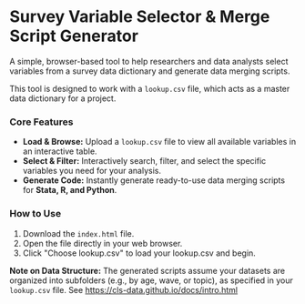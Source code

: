 # Survey Variable Selector & Merge Script Generator

A simple, browser-based tool to help researchers and data analysts select variables from a survey data dictionary and generate data merging scripts.

This tool is designed to work with a `lookup.csv` file, which acts as a master data dictionary for a project.

### Core Features

* **Load & Browse:** Upload a `lookup.csv` file to view all available variables in an interactive table.
* **Select & Filter:** Interactively search, filter, and select the specific variables you need for your analysis.
* **Generate Code:** Instantly generate ready-to-use data merging scripts for **Stata, R, and Python**.

### How to Use

1.  Download the `index.html` file.
2.  Open the file directly in your web browser.
3.  Click "Choose lookup.csv" to load your lookup.csv and begin.

**Note on Data Structure:** The generated scripts assume your datasets are organized into subfolders (e.g., by age, wave, or topic), as specified in your `lookup.csv` file. See https://cls-data.github.io/docs/intro.html 